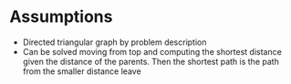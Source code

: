 # Assumptions

- Directed triangular graph by problem description
- Can be solved moving from top and computing the shortest distance given the distance of the parents.
    Then the shortest path is the path from the smaller distance leave